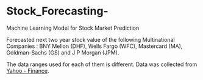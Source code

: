 # Stock_Forecasting-
Machine Learning Model for Stock Market Prediction

Forecasted next two year stock value of the following Multinational Companies : 
BNY Mellon (DHF), Wells Fargo (WFC), Mastercard (MA), Goldman-Sachs (GS) and J P Morgan (JPM). 

The data ranges used for each of them is different. Data was collected from [Yahoo - Finance](https://finance.yahoo.com). 
